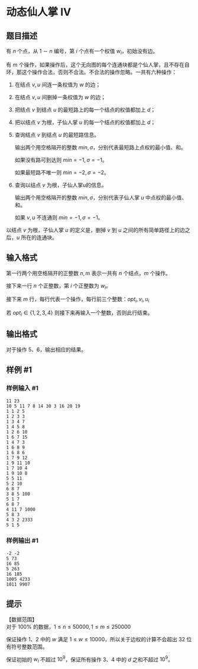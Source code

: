 # 动态仙人掌 IV

## 题目描述

有 $n$ 个点，从 $1 \sim n$ 编号，第 $i$ 个点有一个权值 $w_i$，初始没有边。

有 $m$ 个操作，如果操作后，这个无向图的每个连通块都是个仙人掌，且不存在自环，那这个操作合法，否则不合法。不合法的操作忽略。一共有六种操作：

1. 在结点 $v,u$ 间连一条权值为 $w$ 的边；

2. 在结点 $v,u$ 间删掉一条权值为 $w$ 的边；

3. 把结点 $v$ 到结点 $u$ 的最短路上的每一个结点的权值都加上 $d$；

4. 把以结点 $v$ 为根，子仙人掌 $u$ 的每一个结点的权值都加上 $d$；

5. 查询结点 $v$ 到结点 $u$ 的最短路信息。

    输出两个用空格隔开的整数 $min,\sigma$，分别代表最短路上点权的最小值、和。

      如果没有路可到达则 $min=-1,\sigma =-1$。
    
      如果最短路不唯一则 $min=-2,\sigma =-2$。

6. 查询以结点 $v$ 为根，子仙人掌$u$的信息。

    输出两个用空格隔开的整数 $min,\sigma$，分别代表子仙人掌 $u$ 中点权的最小值、和。

    如果 $v,u$ 不连通则 $min=-1,\sigma =-1$。

以结点 $v$ 为根，子仙人掌 $u$ 的定义是，删掉 $v$ 到 $u$ 之间的所有简单路径上的边之后，$u$ 所在的连通块。

## 输入格式

第一行两个用空格隔开的正整数 $n,m$ 表示一共有 $n$ 个结点，$m$ 个操作。

接下来一行 $n$ 个正整数，第 $i$ 个正整数为 $w_i$。

接下来 $m$ 行，每行代表一个操作，每行前三个整数：$opt_i,v_i,u_i$

若 $opt_i \in \{ 1,2,3,4 \}$ 则接下来再输入一个整数，否则此行结束。

## 输出格式

对于操作 $5$、$6$，输出相应的结果。

## 样例 #1

### 样例输入 #1
```
11 23
10 5 11 7 8 14 30 3 16 20 19
1 1 2 5
1 2 3 3
1 3 4 7
1 4 5 8
1 2 6 10
1 6 7 15
1 4 7 3
1 6 8 9
1 6 8 6
1 7 9 12
1 9 11 10
1 7 10 4
1 9 10 8
5 5 11
5 2 10
6 8 7
3 8 5 100
5 1 7
6 8 7
4 11 7 1000
5 8 3
4 3 2 2333
5 1 5
```

### 样例输出 #1

```
-2 -2
5 73
16 85
5 263
16 185
1005 4233
1011 9907
```

## 提示

【数据范围】  
对于 $100\%$ 的数据，$1 \leq n \leq 50000, 1 \leq m \leq 250000$   

保证操作 $1$、$2$ 中的 $w$ 满足 $1 \leq w \leq 10000$，所以关于边权的计算不会超出 $32$ 位有符号整数范围。

保证初始的 $w_i$ 不超过 $10^9$，保证所有操作 $3$、$4$ 中的 $d$ 之和不超过 $10^9$。
